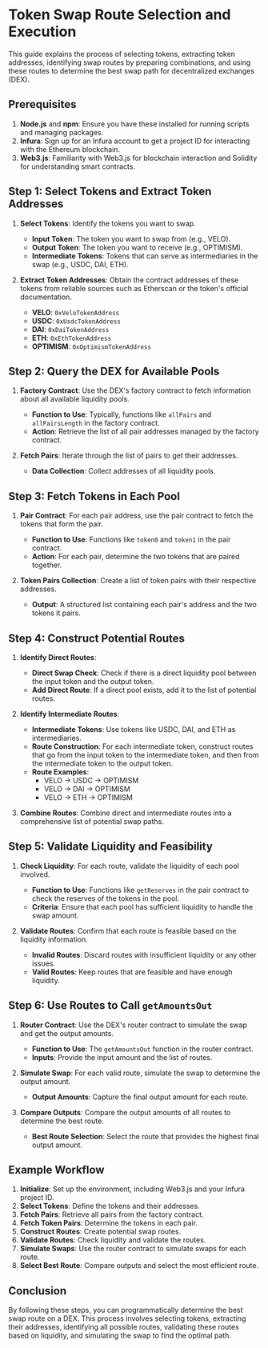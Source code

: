 # Token Swap Route Selection and Execution

This guide explains the process of selecting tokens, extracting token addresses, identifying swap routes by preparing combinations, and using these routes to determine the best swap path for decentralized exchanges (DEX).

## Prerequisites

1. **Node.js** and **npm**: Ensure you have these installed for running scripts and managing packages.
2. **Infura**: Sign up for an Infura account to get a project ID for interacting with the Ethereum blockchain.
3. **Web3.js**: Familiarity with Web3.js for blockchain interaction and Solidity for understanding smart contracts.

## Step 1: Select Tokens and Extract Token Addresses

1. **Select Tokens**: Identify the tokens you want to swap.
   - **Input Token**: The token you want to swap from (e.g., VELO).
   - **Output Token**: The token you want to receive (e.g., OPTIMISM).
   - **Intermediate Tokens**: Tokens that can serve as intermediaries in the swap (e.g., USDC, DAI, ETH).

2. **Extract Token Addresses**: Obtain the contract addresses of these tokens from reliable sources such as Etherscan or the token's official documentation.
   - **VELO**: `0xVeloTokenAddress`
   - **USDC**: `0xUsdcTokenAddress`
   - **DAI**: `0xDaiTokenAddress`
   - **ETH**: `0xEthTokenAddress`
   - **OPTIMISM**: `0xOptimismTokenAddress`

## Step 2: Query the DEX for Available Pools

1. **Factory Contract**: Use the DEX's factory contract to fetch information about all available liquidity pools.
   - **Function to Use**: Typically, functions like `allPairs` and `allPairsLength` in the factory contract.
   - **Action**: Retrieve the list of all pair addresses managed by the factory contract.

2. **Fetch Pairs**: Iterate through the list of pairs to get their addresses.
   - **Data Collection**: Collect addresses of all liquidity pools.

## Step 3: Fetch Tokens in Each Pool

1. **Pair Contract**: For each pair address, use the pair contract to fetch the tokens that form the pair.
   - **Function to Use**: Functions like `token0` and `token1` in the pair contract.
   - **Action**: For each pair, determine the two tokens that are paired together.

2. **Token Pairs Collection**: Create a list of token pairs with their respective addresses.
   - **Output**: A structured list containing each pair's address and the two tokens it pairs.

## Step 4: Construct Potential Routes

1. **Identify Direct Routes**:
   - **Direct Swap Check**: Check if there is a direct liquidity pool between the input token and the output token.
   - **Add Direct Route**: If a direct pool exists, add it to the list of potential routes.

2. **Identify Intermediate Routes**:
   - **Intermediate Tokens**: Use tokens like USDC, DAI, and ETH as intermediaries.
   - **Route Construction**: For each intermediate token, construct routes that go from the input token to the intermediate token, and then from the intermediate token to the output token.
   - **Route Examples**:
     - VELO -> USDC -> OPTIMISM
     - VELO -> DAI -> OPTIMISM
     - VELO -> ETH -> OPTIMISM

3. **Combine Routes**: Combine direct and intermediate routes into a comprehensive list of potential swap paths.

## Step 5: Validate Liquidity and Feasibility

1. **Check Liquidity**: For each route, validate the liquidity of each pool involved.
   - **Function to Use**: Functions like `getReserves` in the pair contract to check the reserves of the tokens in the pool.
   - **Criteria**: Ensure that each pool has sufficient liquidity to handle the swap amount.

2. **Validate Routes**: Confirm that each route is feasible based on the liquidity information.
   - **Invalid Routes**: Discard routes with insufficient liquidity or any other issues.
   - **Valid Routes**: Keep routes that are feasible and have enough liquidity.

## Step 6: Use Routes to Call `getAmountsOut`

1. **Router Contract**: Use the DEX's router contract to simulate the swap and get the output amounts.
   - **Function to Use**: The `getAmountsOut` function in the router contract.
   - **Inputs**: Provide the input amount and the list of routes.

2. **Simulate Swap**: For each valid route, simulate the swap to determine the output amount.
   - **Output Amounts**: Capture the final output amount for each route.

3. **Compare Outputs**: Compare the output amounts of all routes to determine the best route.
   - **Best Route Selection**: Select the route that provides the highest final output amount.

## Example Workflow

1. **Initialize**: Set up the environment, including Web3.js and your Infura project ID.
2. **Select Tokens**: Define the tokens and their addresses.
3. **Fetch Pairs**: Retrieve all pairs from the factory contract.
4. **Fetch Token Pairs**: Determine the tokens in each pair.
5. **Construct Routes**: Create potential swap routes.
6. **Validate Routes**: Check liquidity and validate the routes.
7. **Simulate Swaps**: Use the router contract to simulate swaps for each route.
8. **Select Best Route**: Compare outputs and select the most efficient route.

## Conclusion

By following these steps, you can programmatically determine the best swap route on a DEX. This process involves selecting tokens, extracting their addresses, identifying all possible routes, validating these routes based on liquidity, and simulating the swap to find the optimal path.

